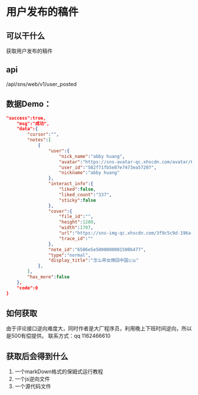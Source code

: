 # 用户发布的稿件

## 可以干什么
获取用户发布的稿件

## api
/api/sns/web/v1/user_posted

## 数据Demo：

```json
"success":true,
    "msg":"成功",
    "data":{
        "cursor":"",
        "notes":[
            {
                "user":{
                    "nick_name":"abby huang",
                    "avatar":"https://sns-avatar-qc.xhscdn.com/avatar/6072114ba6cf27d7b3152d64.jpg",
                    "user_id":"582f71fb5e87e7473ea57207",
                    "nickname":"abby huang"
                },
                "interact_info":{
                    "liked":false,
                    "liked_count":"337",
                    "sticky":false
                },
                "cover":{
                    "file_id":"",
                    "height":1280,
                    "width":1707,
                    "url":"https://sns-img-qc.xhscdn.com/3f9c5c9d-196a-56f3-dc9b-42b1372d0821",
                    "trace_id":""
                },
                "note_id":"6506e5e5000000001500b477",
                "type":"normal",
                "display_title":"怎么带女佣回中国🇨🇳"
            },
        ],
        "has_more":false
    },
    "code":0
}
```


## 如何获取
由于评论接口逆向难度大，同时作者是大厂程序员，利用晚上下班时间逆向，所以是500有偿提供。
联系方式：qq 1162466610

## 获取后会得到什么
1. 一个markDown格式的保姆式运行教程
2. 一个js逆向文件
3. 一个源代码文件
